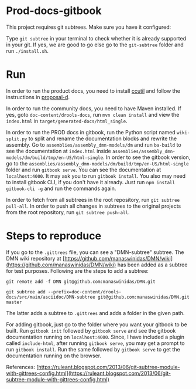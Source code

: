 # Prod-docs-gitbook

This project requires git subtrees. Make sure you have it configured:

Type `git subtree` in your terminal to check whether it is already supported in your git. If yes, we are good to go else go to the `git-subtree` folder and run `./install.sh`.

<!-- If no, please go through [How To Install Git Subtree on Mac and Ubuntu](https://codeengineered.com/blog/how-to-install-git-subtree/) or -->

# Run 

In order to run the product docs, you need to install [ccutil](https://pantheon.cee.redhat.com/#/help/ccutil-install) and follow the instructions in [proposal-d](https://gitlab.cee.redhat.com/red-hat-jboss-bxms-documentation/proposal-d/tree/master).

In order to run the community docs, you need to have Maven installed. If yes, goto `doc-content/drools-docs`, run `mvn clean install` and view the `index.html` in `target/generated-docs/html_single`.

In order to run the PROD docs in gitbook, run the Python script named `wiki-split.py` to split and rename the documentation blocks and rewrite the assembly. Go to `assemblies/assembly_dmn-models/dm` and run `ba-build` to see the documentation at `index.html` inside `assemblies/assembly_dmn-models/dm/build/tmp/en-US/html-single`. In order to see the gitbook version, go to the `assemblies/assembly_dmn-models/dm/build/tmp/en-US/html-single` folder and run `gitbook serve`. You can see the documentation at `localhost:4000`. It may ask you to run `gitbook install`. You also may need to install gitbook CLI, if you don't have it already. Just run `npm install gitbook-cli -g` and run the commands again.

In order to fetch from all subtrees in the root repository, run `git subtree pull-all`. 
In order to push all changes in subtrees to the original projects from the root repository, run `git subtree push-all`.

# Steps to reproduce

If you go to the `.gittrees` file, you can see a "DMN-subtree" subtree. The DMN wiki repository at [https://github.com/manaswinidas/DMN/wiki](https://github.com/manaswinidas/DMN/wiki) has been added as a subtree for test purposes. Following are the steps to add a subtree:

`git remote add -f DMN git@github.com:manaswinidas/DMN.git`

`git subtree add --prefix=doc-content/drools-docs/src/main/asciidoc/DMN-subtree git@github.com:manaswinidas/DMN.git master`

The latter adds a subtree to `.gittrees` and adds a folder in the given path.

For adding gitbook, just go to the folder where you want your gitbook to be built. Run `gitbook init` followed by `gitbook serve` and see the gitbook documentation running on `localhost:4000`. Since, I have included a plugin called `include-html`, after running `gitbook serve`, you may get a prompt to run `gitbook install`. Run the same followed by `gitbook serve` to get the documentation running on the browser.

References: 
[https://ruleant.blogspot.com/2013/06/git-subtree-module-with-gittrees-config.html](https://ruleant.blogspot.com/2013/06/git-subtree-module-with-gittrees-config.html)